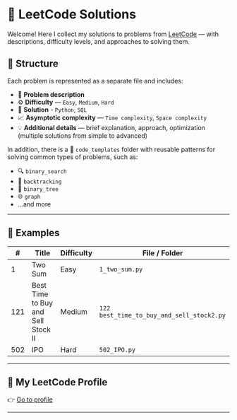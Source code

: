 # 🧠 LeetCode Solutions

Welcome! Here I collect my solutions to problems from [LeetCode](https://leetcode.com/) — with descriptions, 
difficulty levels, and approaches to solving them.

## 📌 Structure

Each problem is represented as a separate file and includes:

- 📄 **Problem description**
- ⚙️ **Difficulty** — `Easy`, `Medium`, `Hard`
- 🧮 **Solution** - `Python`, `SQL`
- 📈 **Asymptotic complexity** — `Time complexity`, `Space complexity`
- 💡 **Additional details** — brief explanation, approach, optimization (multiple solutions from simple to advanced)

In addition, there is a 📁 `code_templates` folder with reusable patterns for solving common types of problems, such as:

- 🔍 `binary_search`
- 🧩 `backtracking`
- 🌳 `binary_tree`
- 🌐 `graph`
- ...and more
---

## 📂 Examples

| #   | Title                              | Difficulty | File / Folder                             |
|-----|------------------------------------|------------|-------------------------------------------|
| 1   | Two Sum                            | Easy       | `1_two_sum.py`                            |
| 121 | Best Time to Buy and Sell Stock II | Medium     | `122 best_time_to_buy_and_sell_stock2.py` |
| 502 | IPO                                | Hard       | `502_IPO.py`                              |

---

## 🔗 My LeetCode Profile

👉 [Go to profile](https://leetcode.com/thebestuzl93/)

---